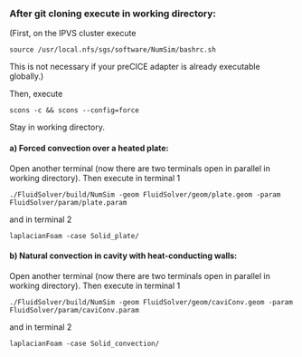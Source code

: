 ### After git cloning execute in working directory:

(First, on the IPVS cluster execute

    source /usr/local.nfs/sgs/software/NumSim/bashrc.sh

This is not necessary if your preCICE adapter is already executable globally.)

Then, execute

    scons -c && scons --config=force

Stay in working directory.

#### a) Forced convection over a heated plate:

Open another terminal (now there are two terminals open in parallel in working directory). Then execute in terminal 1

    ./FluidSolver/build/NumSim -geom FluidSolver/geom/plate.geom -param FluidSolver/param/plate.param

and in terminal 2

    laplacianFoam -case Solid_plate/

#### b) Natural convection in cavity with heat-conducting walls:

Open another terminal (now there are two terminals open in parallel in working directory). Then execute in terminal 1

    ./FluidSolver/build/NumSim -geom FluidSolver/geom/caviConv.geom -param FluidSolver/param/caviConv.param

and in terminal 2

    laplacianFoam -case Solid_convection/
